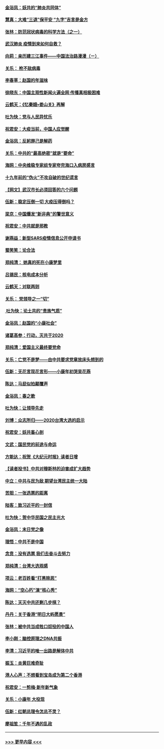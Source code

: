 #### [金浴凤：妖共的“肺炎共同体”](../pages/nsc993/n11829448.md?t=01291833) 
#### [慧真：大难“三退”保平安 “九字”吉言是金方](../pages/nsc993/n11829501.md?t=01291833) 
#### [张林：防范冠状病毒的科学方法（之一）](../pages/nsc993/n11828618.md?t=01291833) 
#### [武汉肺炎 疫情到来如何自救？](../pages/nsc993/n11827632.md?t=01291833) 
#### [向莉：亲历建三江事件——中国法治路漫漫（ㄧ）](../pages/nsc993/n11827190.md?t=01291833) 
#### [关乐： 枪不敌病毒](../pages/nsc993/n11826746.md?t=01291833) 
#### [李春草：赵国的年滋味](../pages/nsc993/n11826321.md?t=01291833) 
#### [徐晓东：中国主观性新闻火遍全网 传播真相极困难](../pages/nsc993/n11826508.md?t=01291833) 
#### [云鹤天：《忆秦娥▪娄山关》再解](../pages/nsc993/n11824682.md?t=01291833) 
#### [吐为快：党与人民异忧乐](../pages/nsc993/n11824660.md?t=01291833) 
#### [祝君安：大疫当前，中国人应觉醒](../pages/nsc993/n11821946.md?t=01291833) 
#### [金浴凤：反躬罪己是解药](../pages/nsc993/n11820280.md?t=01291833) 
#### [关乐：中共的“最高绝密”就是“要命”](../pages/nsc993/n11816946.md?t=01291833) 
#### [海网：中央维稳专家组专家夸完海口入病房感言](../pages/nsc993/n11815138.md?t=01291833) 
#### [十九年前的“伪火”不攻自破的世纪谎言](../pages/nsc993/n11813238.md?t=01291833) 
#### [【网文】武汉市长必须回答的六个问题](../pages/nsc993/n11813848.md?t=01291833) 
#### [伍新：稳定压倒一切 大疫压得倒吗？](../pages/nsc993/n11812634.md?t=01291833) 
#### [梁京：中国爆发“新非典”的警世意义](../pages/nsc993/n11812554.md?t=01291833) 
#### [祝君安：中共就是邪教](../pages/nsc993/n11812431.md?t=01291833) 
#### [谢燕益：新型SARS疫情信息公开申请书](../pages/nsc993/n11808840.md?t=01291833) 
#### [蜀笑笑：论合法](../pages/nsc993/n11808064.md?t=01291833) 
#### [郑纯清： 她真的死在小康梦里](../pages/nsc993/n11806623.md?t=01291833) 
#### [吕锡民：核电成本分析](../pages/nsc993/n11806284.md?t=01291833) 
#### [云鹤天：对联两则](../pages/nsc993/n11805957.md?t=01291833) 
#### [关乐： 党领导之一“切”](../pages/nsc993/n11804505.md?t=01291833) 
#### [ 吐为快：论土共的“贵族气质”](../pages/nsc993/n11804490.md?t=01291833) 
#### [金浴凤：赵国的“小康社会”](../pages/nsc993/n11804452.md?t=01291833) 
#### [诸葛高参：行动，灭共于2020](../pages/nsc993/n11804120.md?t=01291833) 
#### [郑纯清：爱国主义最终要党命](../pages/nsc993/n11802197.md?t=01291833) 
#### [关乐：亡党不是梦——由中共要求党章放床头想到的](../pages/nsc993/n11802156.md?t=01291833) 
#### [伍新：无花言现花言形——小康年初哭吴花燕](../pages/nsc993/n11800044.md?t=01291833) 
#### [陈达：马屁似拍颠覆声](../pages/nsc993/n11800010.md?t=01291833) 
#### [金浴凤：春之歌](../pages/nsc993/n11797687.md?t=01291833) 
#### [吐为快：让领导先走](../pages/nsc993/n11797512.md?t=01291833) 
#### [刘博：众志所归——2020台湾大选的启示](../pages/nsc993/n11796878.md?t=01291833) 
#### [祝君安：妖共畜心剖](../pages/nsc993/n11794273.md?t=01291833) 
#### [文武：国民党的前途与命运](../pages/nsc993/n11794198.md?t=01291833) 
#### [方能达：祝贺《大纪元时报》读者日增](../pages/nsc993/n11793807.md?t=01291833) 
#### [【读者投书】中共对穆斯林的迫害成扩大趋势](../pages/nsc993/n11791371.md?t=01291833) 
#### [中立：中共与民为敌 期望台湾民主统一大陆](../pages/nsc993/n11790392.md?t=01291833) 
#### [苦胆：一张选票的距离](../pages/nsc993/n11788914.md?t=01291833) 
#### [陆客：致习近平的一封信](../pages/nsc993/n11788867.md?t=01291833) 
#### [吐为快：贺中华民国之民主光大](../pages/nsc993/n11788618.md?t=01291833) 
#### [金浴凤：末日党之像](../pages/nsc993/n11787475.md?t=01291833) 
#### [理悟：中共不是中国](../pages/nsc993/n11787463.md?t=01291833) 
#### [念贲：没有选票  我们去奋斗去努力](../pages/nsc993/n11787398.md?t=01291833) 
#### [郑纯清：台湾大选观感](../pages/nsc993/n11786210.md?t=01291833) 
#### [项云：老百姓看“打黑除恶”](../pages/nsc993/n11785398.md?t=01291833) 
#### [海网：“空心朽”演“核心秀”](../pages/nsc993/n11783874.md?t=01291833) 
#### [陈达：天灭中共还剩几步棋？](../pages/nsc993/n11783719.md?t=01291833) 
#### [丹丹：关于香港“明日大屿愿景”](../pages/nsc993/n11783273.md?t=01291833) 
#### [张林：被中共当成牲口奴役的中国人](../pages/nsc993/n11782397.md?t=01291833) 
#### [李小刚：脑控原理之DNA共振](../pages/nsc993/n11780962.md?t=01291833) 
#### [李清：习近平的唯一出路是解体中共](../pages/nsc993/n11780866.md?t=01291833) 
#### [振玉：炎黄巨难奇耻](../pages/nsc993/n11779632.md?t=01291833) 
#### [港人心声：不想看到宝岛成为第二个香港](../pages/nsc993/n11778817.md?t=01291833) 
#### [祝君安：一剪梅‧新年新气象](../pages/nsc993/n11776340.md?t=01291833) 
#### [关乐：小康年 大役现](../pages/nsc993/n11774213.md?t=01291833) 
#### [伍新：红朝总理令怎总不灵？](../pages/nsc993/n11770813.md?t=01291833) 
#### [廖祖笙：千年不遇的乱政](../pages/nsc993/n11770373.md?t=01291833) 

----
#### [ >>> 更早内容 <<< ](../indexes/nsc993-earlier.md)
